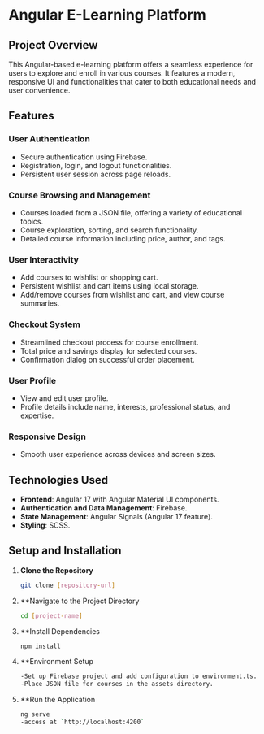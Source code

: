 # Angular E-Learning Platform

## Project Overview
This Angular-based e-learning platform offers a seamless experience for users to explore and enroll in various courses. It features a modern, responsive UI and functionalities that cater to both educational needs and user convenience.

## Features

### User Authentication
- Secure authentication using Firebase.
- Registration, login, and logout functionalities.
- Persistent user session across page reloads.

### Course Browsing and Management
- Courses loaded from a JSON file, offering a variety of educational topics.
- Course exploration, sorting, and search functionality.
- Detailed course information including price, author, and tags.

### User Interactivity
- Add courses to wishlist or shopping cart.
- Persistent wishlist and cart items using local storage.
- Add/remove courses from wishlist and cart, and view course summaries.

### Checkout System
- Streamlined checkout process for course enrollment.
- Total price and savings display for selected courses.
- Confirmation dialog on successful order placement.

### User Profile
- View and edit user profile.
- Profile details include name, interests, professional status, and expertise.

### Responsive Design
- Smooth user experience across devices and screen sizes.

## Technologies Used
- **Frontend**: Angular 17 with Angular Material UI components.
- **Authentication and Data Management**: Firebase.
- **State Management**: Angular Signals (Angular 17 feature).
- **Styling**: SCSS.

## Setup and Installation
1. **Clone the Repository**
   ```sh
   git clone [repository-url]
2. **Navigate to the Project Directory
   ```sh
   cd [project-name]
3. **Install Dependencies
   ```sh
   npm install
4. **Environment Setup
   ```sh
   -Set up Firebase project and add configuration to environment.ts.
   -Place JSON file for courses in the assets directory.
5. **Run the Application
   ```sh
   ng serve
   -access at `http://localhost:4200`
